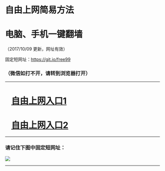 ﻿# 自由上网简易方法

# 电脑、手机一键翻墙

（2017/10/09 更新，网址有效）

固定短网址：https://git.io/free99

### （微信如打不开，请转到浏览器打开）


***





# &nbsp;&nbsp; <a href="http://ft326869514.fwq-tz-1001.info/fwqtz01.html?t=10090016387 " target="_blank">自由上网入口1</a>
# &nbsp;&nbsp; <a href="http://ft500827168.fwq-tz-1002.info/fwqtz02.html?t=10090016632 " target="_blank">自由上网入口2</a>
***

### 请记住下图中固定短网址：

<img src="https://s3-us-west-2.amazonaws.com/fwq-1001/yjfq-20170905okok.png" /> 


***

